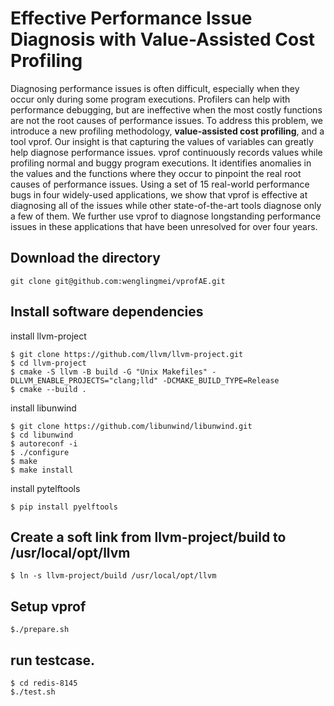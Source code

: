 # Effective Performance Issue Diagnosis with Value-Assisted Cost Profiling

Diagnosing performance issues is often difficult, especially when they
occur only during some program executions.
Profilers can help with performance debugging, but are ineffective
when the most costly functions are not the root causes of performance
issues.  To address this problem, we
introduce a new profiling methodology,
**value-assisted cost profiling**, and a tool vprof.
Our insight is that capturing the values of variables can
greatly help diagnose performance issues.
vprof continuously records values while profiling normal and buggy
program executions.  It identifies anomalies in the values and
the functions where they occur to pinpoint the real root causes of
performance issues.
Using a set of 15 real-world performance bugs in four widely-used
applications, we show that vprof is effective at diagnosing all of the
issues while other state-of-the-art tools diagnose only a few
of them.  We further use vprof to diagnose longstanding performance
issues in these applications that have been unresolved for over
four years.
## Download the directory
```
git clone git@github.com:wenglingmei/vprofAE.git
```
## Install software dependencies

install llvm-project
```
$ git clone https://github.com/llvm/llvm-project.git
$ cd llvm-project
$ cmake -S llvm -B build -G "Unix Makefiles" -DLLVM_ENABLE_PROJECTS="clang;lld" -DCMAKE_BUILD_TYPE=Release
$ cmake --build .
```
install libunwind
```
$ git clone https://github.com/libunwind/libunwind.git
$ cd libunwind
$ autoreconf -i
$ ./configure
$ make
$ make install
```
install pytelftools
```
$ pip install pyelftools
```
## Create a soft link from llvm-project/build to /usr/local/opt/llvm
```
$ ln -s llvm-project/build /usr/local/opt/llvm
```
## Setup vprof
```
$./prepare.sh
```
## run testcase.
```
$ cd redis-8145
$./test.sh
```


